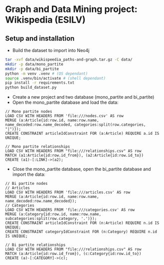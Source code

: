# Graph and Data Mining project: Wikispedia (ESILV)

## Setup and installation


* Build the dataset to import into Neo4j

```bash
tar -xvf data/wikispeedia_paths-and-graph.tar.gz -C data/
mkdir -p data/mono_partite
mkdir -p data/bi_partite
python -m venv .venv # (OS dependant)
source .venv/bin/activate # (shell dependant)
pip install -r requirements.txt
python build_dataset.py
```

* Create a new project and two database (mono_partite and bi_partite)
* Open the mono_partite database and load the data:

```cypher
// Mono partite nodes
LOAD CSV WITH HEADERS FROM 'file:///nodes.csv' AS row
MERGE (a:Article{id:row.id, name:row.name, name_decoded:row.name_decoded, categories:split(row.categories, "|")});
CREATE CONSTRAINT articleIdConstraint FOR (a:Article) REQUIRE a.id IS UNIQUE;

// Mono partite relationships
LOAD CSV WITH HEADERS FROM "file:///relationships.csv" AS row
MATCH (a1:Article{id:row.id_from}), (a2:Article{id:row.id_to})
CREATE (a1)-[:LINK]->(a2);
```
* Close the mono_partite database, open the bi_partite database and import the data:

```cypher
// Bi partite nodes
// Articles
LOAD CSV WITH HEADERS FROM 'file:///articles.csv' AS row
MERGE (a:Article{id:row.id, name:row.name, name_decoded:row.name_decoded});
// Categories
LOAD CSV WITH HEADERS FROM 'file:///categories.csv' AS row
MERGE (a:Category{id:row.id, name:row.name, subcategories:split(row.category, '.')});
CREATE CONSTRAINT articleIdConstraint FOR (n:Article) REQUIRE n.id IS UNIQUE;
CREATE CONSTRAINT categoryIdConstraint FOR (n:Category) REQUIRE n.id IS UNIQUE;

// Bi partite relationships
LOAD CSV WITH HEADERS FROM "file:///relationships.csv" AS row
MATCH (a:Article{id:row.id_from}), (c:Category{id:row.id_to})
CREATE (a)-[:CATEGORY]->(c);
```
